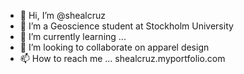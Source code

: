 - 👋 Hi, I’m @shealcruz
- 👀 I’m a Geoscience student at Stockholm University
- 🌱 I’m currently learning ...
- 💞️ I’m looking to collaborate on apparel design
- 📫 How to reach me ... shealcruz.myportfolio.com

<!---
shealcruz/shealcruz is a ✨ special ✨ repository because its `README.md` (this file) appears on your GitHub profile.
You can click the Preview link to take a look at your changes.
--->
